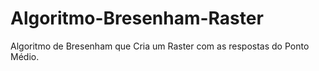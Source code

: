 # Algoritmo-Bresenham-Raster
Algoritmo de Bresenham que Cria um Raster com as respostas do Ponto Médio.
